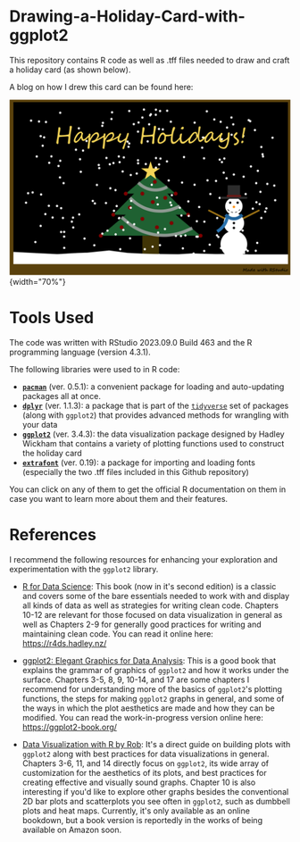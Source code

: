 # Drawing-a-Holiday-Card-with-ggplot2
This repository contains R code as well as .tff files needed to draw and craft a holiday card (as shown below).

A blog on how I drew this card can be found here:

![](holiday_card.png){width="70%"}

# Tools Used
The code was written with RStudio 2023.09.0 Build 463 and the R programming language (version 4.3.1).

The following libraries were used to in R code: 
- **[`pacman`](https://www.rdocumentation.org/packages/pacman/)** (ver. 0.5.1): a convenient package for loading and auto-updating packages all at once.
- **[`dplyr`](https://www.rdocumentation.org/packages/dplyr/)** (ver. 1.1.3): a package that is part of the [`tidyverse`](https://tidyverse.tidyverse.org/) set of packages (along with `ggplot2`) that provides advanced methods for wrangling with your data 
- **[`ggplot2`](https://www.rdocumentation.org/packages/ggplot2/)** (ver. 3.4.3): the data visualization package designed by Hadley Wickham that contains a variety of plotting functions used to construct the holiday card
- **[`extrafont`](https://www.rdocumentation.org/packages/extrafont/)** (ver. 0.19): a package for importing and loading fonts (especially the two .tff files included in this Github repository)

You can click on any of them to get the official R documentation on them in case you want to learn more about them and their features.

# References
I recommend the following resources for enhancing your exploration and experimentation with the `ggplot2` library.
-   [R for Data Science](https://www.amazon.com/Data-Science-Transform-Visualize-Model/dp/1492097403/ref=pd_lpo_sccl_1/138-1502038-2723113?pd_rd_w=jP9lJ&content-id=amzn1.sym.116f529c-aa4d-4763-b2b6-4d614ec7dc00&pf_rd_p=116f529c-aa4d-4763-b2b6-4d614ec7dc00&pf_rd_r=S48KJHVM8YGV8TK2EYRY&pd_rd_wg=tHqsa&pd_rd_r=b6716527-7844-4449-acd3-3817859f681d&pd_rd_i=1492097403&psc=1): This book (now in it's second edition) is a classic and covers some of the bare essentials needed to work with and display all kinds of data as well as strategies for writing clean code. Chapters 10-12 are relevant for those focused on data visualization in general as well as Chapters 2-9 for generally good practices for writing and maintaining clean code. You can read it online here: <https://r4ds.hadley.nz/>

-   [ggplot2: Elegant Graphics for Data Analysis](https://www.amazon.com/ggplot2-Elegant-Graphics-Data-Analysis-dp-331924275X/dp/331924275X/ref=dp_ob_title_bk): This is a good book that explains the grammar of graphics of `ggplot2` and how it works under the surface. Chapters 3-5, 8, 9, 10-14, and 17 are some chapters I recommend for understanding more of the basics of `ggplot2`'s plotting functions, the steps for making `ggplot2` graphs in general, and some of the ways in which the plot aesthetics are made and how they can be modified. You can read the work-in-progress version online here: <https://ggplot2-book.org/>

-   [Data Visualization with R by Rob](https://rkabacoff.github.io/datavis/): It's a direct guide on building plots with `ggplot2` along with best practices for data visualizations in general. Chapters 3-6, 11, and 14 directly focus on `ggplot2`, its wide array of customization for the aesthetics of its plots, and best practices for creating effective and visually sound graphs. Chapter 10 is also interesting if you'd like to explore other graphs besides the conventional 2D bar plots and scatterplots you see often in `ggplot2`, such as dumbbell plots and heat maps. Currently, it's only available as an online bookdown, but a book version is reportedly in the works of being available on Amazon soon.
